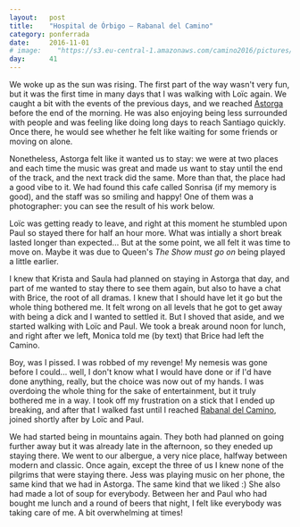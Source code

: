 ```yaml
---
layout:   post
title:    "Hospital de Órbigo — Rabanal del Camino"
category: ponferrada
date:     2016-11-01
# image:    "https://s3.eu-central-1.amazonaws.com/camino2016/pictures/30/peace.jpg"
day:      41
---
```


We woke up as the sun was rising. The first part of the way wasn't very fun, but it was the first time in many days that I was walking with Loïc again. We caught a bit with the events of the previous days, and we reached [Astorga](https://www.google.fr/maps/place/Astorga,+Le%C3%B3n,+Espagne/@42.4583011,-6.0720275,14z/data=!3m1!4b1!4m5!3m4!1s0xd3760bb69ce14d7:0x8e1c28c4cc84cc7d!8m2!3d42.4549378!4d-6.0532093?hl=fr) before the end of the morning. He was also enjoying being less surrounded with people and was feeling like doing long days to reach Santiago quickly. Once there, he would see whether he felt like waiting for some friends or moving on alone.

Nonetheless, Astorga felt like it wanted us to stay: we were at two places and each time the music was great and made us want to stay until the end of the track, and the next track did the same. More than that, the place had a good vibe to it. We had found this cafe called Sonrisa (if my memory is good), and the staff was so smiling and happy! One of them was a photographer: you can see the result of his work below.

Loïc was getting ready to leave, and right at this moment he stumbled upon Paul so stayed there for half an hour more. What was intially a short break lasted longer than expected... But at the some point, we all felt it was time to move on. Maybe it was due to Queen's _The Show must go on_ being played a little earlier.

I knew that Krista and Saula had planned on staying in Astorga that day, and part of me wanted to stay there to see them again, but also to have a chat with Brice, the root of all dramas. I knew that I should have let it go but the whole thing bothered me. It felt wrong on all levels that he got to get away with being a dick and I wanted to settled it. But I shoved that aside, and we started walking with Loïc and Paul. We took a break around noon for lunch, and right after we left, Monica told me (by text) that Brice had left the Camino.

Boy, was I pissed. I was robbed of my revenge! My nemesis was gone before I could... well, I don't know what I would have done or if I'd have done anything, really, but the choice was now out of my hands. I was overdoing the whole thing for the sake of entertainment, but it truly bothered me in a way. I took off my frustration on a stick that I ended up breaking, and after that I walked fast until I reached [Rabanal del Camino](https://www.google.fr/maps/place/24722+Rabanal+del+Camino,+Le%C3%B3n,+Espagne/@42.4817319,-6.2856533,17z/data=!3m1!4b1!4m5!3m4!1s0xd37511e9d397559:0x7114b2c8b4257b1b!8m2!3d42.4810862!4d-6.2846947?hl=fr), joined shortly after by Loïc and Paul.

We had started being in mountains again. They both had planned on going further away but it was already late in the afternoon, so they eneded up staying there. We went to our albergue, a very nice place, halfway between modern and classic. Once again, except the three of us I knew none of the pilgrims that were staying there. Jess was playing music on her phone, the same kind that we had in Astorga. The same kind that we liked :) She also had made a lot of soup for everybody. Between her and Paul who had bought me lunch and a round of beers that night, I felt like everybody was taking care of me. A bit overwhelming at times! 
